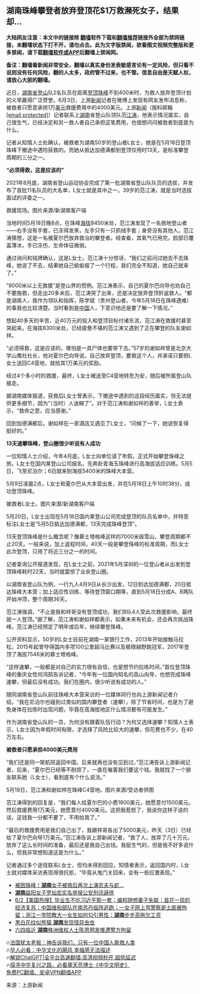  <!-- 面包屑导航 --> <h2>湖南珠峰攀登者放弃登顶花$1万救濒死女子，结果却…</h2> <p class="notice"><b>大陆网友注意：本文中的链接除 <a href="https://github.com/bannedbook/fanqiang" >翻墙</a>软件下载和<a href="https://github.com/killgcd/justmysocks/blob/master/README.md">翻墙推荐</a>链接外全部为禁网链接，未翻墙状态下打不开，请勿点击。此为文字版禁闻，欲看图文视频完整版和更多禁闻，请下载<a href="https://github.com/bannedbook/fanqiang">翻墙软件或APP</a>后翻墙上禁闻网。</p><p>备注：翻墙看新闻非常安全，翻墙以真实身份发表敏感言论有一定风险，但只看不说则没有任何风险，翻的人太多，政府管不过来，也不管。信息自由是天赋人权，请放心大胆的翻墙。</b></p>  <div class="entry"> <p>近日，<a href="https://www.bannedbook.org/bnews/tag/%E6%B9%96%E5%8D%97%E7%9C%81/" class="st_tag internal_tag" rel="tag" title="标签 湖南省 下的日志">湖南省</a><a href="https://www.bannedbook.org/bnews/tag/%E7%99%BB%E5%B1%B1/" class="st_tag internal_tag" rel="tag" title="标签 登山 下的日志">登山</a>队2名队员在距离<a href="https://www.bannedbook.org/bnews/tag/%E7%99%BB%E9%A1%B6/" class="st_tag internal_tag" rel="tag" title="标签 登顶 下的日志">登顶</a><a href="https://www.bannedbook.org/bnews/tag/%E7%8F%A0%E5%B3%B0/" class="st_tag internal_tag" rel="tag" title="标签 珠峰 下的日志">珠峰</a>不到400米时，为救人放弃登顶计划的义举赢得广泛赞誉。6月3日，上游<span class='wp_keywordlink_affiliate'><a href="https://www.bannedbook.org/" title="新闻">新闻</a></span>记者在微博上发现有网友发布消息称，被救者只愿意承担1万<a href="https://www.bannedbook.org/bnews/tag/%e7%be%8e%e5%85%83/" class="st_tag internal_tag" rel="tag" title="标签 美元 下的日志">美元</a>救援费用中的4000美元。上游<a href="https://www.bannedbook.org/bnews/tag/%E6%96%B0%E9%97%BB/" class="st_tag internal_tag" rel="tag" title="标签 新闻 下的日志">新闻</a>（报料邮箱<a href="/cdn-cgi/l/email-protection" data-cfemail="0e6c6f6162676f617d774e3f383d206d6163">[email&#160;protected]</a>）记者联系上<a href="https://www.bannedbook.org/bnews/tag/%e6%b9%96%e5%8d%97/" class="st_tag internal_tag" rel="tag" title="标签 湖南 下的日志">湖南</a>省登山队领队范<a href="https://www.bannedbook.org/bnews/tag/%e6%b1%9f%e6%b6%9b/" class="st_tag internal_tag" rel="tag" title="标签 江涛 下的日志">江涛</a>，他表示情况属实，自己很生气，已经决定和另一救人者自己承担这笔费用，也很想问问被救者到底是为什么。</p> <p>记者从知情人士处确认，被救者为湖南50岁的登山者L女士，她是在5月18日登顶珠峰下撤途中遇险获救的。而她从抵达加德满都到登顶仅用时13天，是标准攀登周期的三分之一。</p> <p><strong>“必须得救，这是应该的”</strong></p> <p>2021年8月底，湖南省登山运动协会完成了第一批湖南省登山队队员的选拔，并发布了首批11名队员的大名单，L女士就是其中之一。39岁的范江涛，就是当时选拔面试的评委之一。</p> <p>救援现场。图片来源/新湖南客户端</p> <p>当地时间5月18日晚8点，在珠峰<a href="https://www.bannedbook.org/bnews/tag/%E6%B5%B7%E6%8B%94/" class="st_tag internal_tag" rel="tag" title="标签 海拔 下的日志">海拔</a>8450米处，范江涛发现了一名倒地登山者——右手没有手套，已冻得发黑，左手只有一只抓绒手套；身旁没有其他人。范江涛猜想，这是一名被夏尔巴放弃救治的攀登者。经查看，其氧气已用完，脸部已覆盖薄冰，手已冻伤，生命体征微弱。</p> <p>通过询问和铭牌确认，这是L女士。范江涛十分惊讶，“我们之前问过她去不去珠峰，她说了不去，结果她自己偷偷报了一个行程，我们完全不知道，她自己就来了。”</p> <p>“8000米以上无救援”是登山界的惯例。范江涛表示，自己的夏尔巴向导也劝自己不要施救，但走出20多米后，范江涛哭了出来，还是决定放弃登顶折返救人。“都是湖南人，我作为领队和指挥，陈学斌（贵州登山者，今年5月18日在珠峰遇难）的事我也比较清楚。当时看到是<span class='wp_keywordlink_affiliate'><a href="https://www.bannedbook.org/" title="中国" target="_blank">中国</a></span>人，下意识地还是要了解一下情况。”</p> <p>想起40多天的辛苦、近40万元的投入和登顶目标付诸东流，范江涛在救援时甚至哭起来。在海拔8300米处，已经疲惫不堪的范江涛又遇到了正在攀登的队友谢如祥。</p> <p>“必须得救，这是应该的，哪怕是一具尸体也要带下去。”57岁的谢如祥曾是北京大学山鹰社社长，他对夏尔巴向导说，自己放弃登顶，要救这个人，并承诺只要把L女士送回C4营地，就给其1万美元的奖励。</p> <p>经过4个多小时的救援，最终，L女士被送至C4营地转危为安，随后被所属登山队接走。</p> <p>据湖南媒体报道，获救后L女士曾表示，下撤途中遇到的这段经历属实，但无法提供更多细节，因为“（当时）人迷糊了”。对于范江涛和谢如祥的善举，L女士表示，“救命之恩，应当感谢。”</p> <p>回到加德满都后，谢如祥在一家酒店又遇见了L女士，“问候了一下，她说恢复得挺好的。”</p> <p><strong>13天速攀珠峰，登山圈很少听说有人成功</strong></p> <p>一位知情人士介绍，今年4月底，L女士向单位请了年假，正式开始攀登珠峰之旅。L女士在国内某登山公司报名，先奔赴青海玉珠峰进行高海拔适应训练。5月5日，飞至尼泊尔；6日就来到海拔5400米的珠峰大本营。</p> <p>5月9日凌晨2点，L女士和夏尔巴从大本营出发，并在5月18日上午10时38分，成功登顶珠峰。</p>  <p>被救者L女士。图片来源/新湖南客户端</p> <p>5月20日，L女士出现在5月18日国内某登山公司完成登顶的队员名单中，并特意标注L女士是“5月5日抵达加德满都，13天完成珠峰登顶”。</p> <p>13天登顶珠峰是什么概念呢？像慕士塔格峰这样的7000米级雪山，攀登周期都不止20天。一般来说，加上返程时间，40天一般是攀登珠峰的标准周期，而L女士此次登顶，只用了将近三分之一的时间。</p> <p>记者查询公开报道发现，在L女士之前，2021年5月深圳的一位登山者从出发到登顶珠峰耗时22天，当时就震惊了业余登山圈。</p> <p>以湖南省登山队为例，一行九人4月9日从长沙出发，12日到达加德满都，20日抵达珠峰大本营；加上适应性训练、等待登顶窗口期等，直到5月18日分成A、B两队开始冲顶，整个周期36天。</p> <p>范江涛强调，“不止是我和祥哥没有登顶成功，我们B队4人受此次救援影响，最终就一人登顶。”据了解，范江涛和谢如祥都表示，如果未来有机会，还会再次挑战珠峰。范江涛已经预定了明年或后年，继续攀登珠峰。</p> <p>公开资料显示，50岁的L女士目前在湖南一家银行工作，2013年开始接触马拉松，2015年起曾夺得国内多项100公里超马比赛以及极限越野跑冠军，2017年登顶了海拔7546米的慕士塔格峰。</p> <p>“这样速攀，一般都是对自己的实力很有自信，也是想节约拉练时间，”首位登顶珠峰的重庆女性何鸿鹄告诉记者，“今年有一位国内知名的高山向导，也想完成珠峰速攀，但最后没有成功。我们在圈内，很少听说有成功的人。”</p>  <p>随同湖南省登山队前往珠峰大本营采访的一位媒体同行也向上游新闻记者介绍，“我在尼泊尔也碰到过类似的国内攀登者（速攀），除了节省时间，也是为了避免身体在拉练时出现问题，毕竟在高海拔地区什么情况都有可能发生。”</p> <p>作为湖南省登山队的一员，为何没有跟着队伍行动？为何又选择速攀？知情人士表示，L女士因为年假时间有限，才选择了风险比较大的速攀，但花费也不少，在40万左右。</p> <p><strong>被救者只愿承担4000美元费用</strong></p> <p>“我们还是同一架航班返回中国，后来就再也没有见到过。”范江涛告诉上游新闻记者，后来，“夏尔巴已经等不耐烦了，一直在催着我们要这个钱。我就找了一个朋友联系她（L女士），看到底有个什么说法。”</p> <p>5月19日，范江涛和谢如祥在珠峰C4营地。图片来源/受访者供图</p> <p>范江涛得到的回复是，“我们每人给夏尔巴的小费1800美元，她愿意付1500美元。然后救援费用1万美元，她愿意付4000美元。这把我惹怒了，我说你这样子说的话，这钱我一分都不要了，不用给我了。”</p> <p>“最后的救援费用是我们自己出了，我跟祥哥各出了5000美元，昨天（3日）已经给了夏尔巴向导1万美元。”范江涛告诉上游新闻记者，“救了人，放弃了几十万元，放弃了这么长时间的准备，最后还是我自己出钱。我挺生气的，但是我不好多说什么，但我非常想知道这是为什么。”</p> <p>记者通过多个途径联系L女士，但均未得到回应。知情者表示，返回国内时，L女士就对媒体采访表现得很抗拒，“毕竟从鬼门关回来，会有一些应激表现。”</p>  <!--<div id="taboola-mid-1"></div>--><ul class='op-related-articles' title='相关阅读'> <li><a href='https://www.bannedbook.org/bnews/cnnews/20230605/1892981.html' target='_blank'>被困珠峰！<b>湖南</b>女子被救后再次上演农夫与蛇…</a></li> <li><a href='https://www.bannedbook.org/bnews/weiquan/20230604/1892652.html' target='_blank'><b>湖南</b>益阳女子罗灿宏实名举报公安刑讯逼供</a></li> <li><a href='https://www.bannedbook.org/bnews/bannedvideo/20230603/1892223.html' target='_blank'>6/2【美国热搜】毕业生不吃习近平那一套；编程随想妻子失联；昙花一现的经济复苏；中国维和部队在南苏丹临阵逃跑；一女子网上骂警察是土匪被拘留；浙江一学院教大一女生如何勾引男性；<b>湖南</b>步步高拖欠工资</a></li> <li><a href='https://www.bannedbook.org/bnews/cbnews/20230531/1891060.html' target='_blank'>黑白花纹似熊猫 <b>湖南</b>发现怪异虫虫</a></li> <li><a href='https://www.bannedbook.org/bnews/headline/20230529/1890052.html' target='_blank'>六四临近 <b>湖南</b>株洲维权人士陈思明发推遭警方拘留</a></li> </ul> <p class="texttj"> 🔥<a href="https://www.bannedbook.org/bnews/ssgc/20230219/1850782.html" target="_blank">法国犹太老板：神告诉我们，只有一位中国人能救人类</a><br/> 🔥<a href="https://www.bannedbook.org/bnews/comments/20220220/1694796.html" target="_blank">华人必看：中华文化的飓风 幸福感无法描述</a><br/> 🔥<a href="https://github.com/bannedbook/fanqiang/wiki/V2ray%E6%9C%BA%E5%9C%BA" target="_blank">解锁ChatGPT|全平台高速翻墙:高清视频秒开,超低延迟</a><br/> 🔥<a href="https://www.bannedbook.org/bnews/comments/20220808/1768773.html" target="_blank">探寻中华复兴之路，必看章天亮博士《中华文明史》</a><br/> <a href="https://github.com/bannedbook/fanqiang/wiki/%E7%A6%81%E9%97%BB%E7%BD%91%E5%AE%89%E5%8D%93%E7%BF%BB%E5%A2%99%E6%96%B0%E9%97%BBAPP" target="_blank">免费PC翻墙、安卓VPN翻墙APP</a><br/> </p><p class="src-info">来源：上游新闻 </p><a name='sharetosocial'></a> <div style="margin-bottom:5px;padding-bottom:5px;clear:both"> <div id="archive-pix-1" class="banner-ads"> <!-- AuctionX Display platform tag START --> <div id="27602x728x90x621x_ADSLOT1" clicktrack="%%CLICK_URL_ESC%%"></div>  <!-- AuctionX Display platform tag END --> </div> <div id="archive-pix-2" class="banner-ads"> <!-- AuctionX Display platform tag START --> <div id="27556x300x250x621x_ADSLOT1" clicktrack="%%CLICK_URL_ESC%%" style="margin:0 auto;text-align:center"></div>  <!-- AuctionX Display platform tag END --> </div> </div>  <div id="archive-pix-1" class="banner-ads"> <!-- AuctionX Display platform tag START --> <div id="27603x728x90x621x_ADSLOT1" clicktrack="%%CLICK_URL_ESC%%"></div>  <!-- AuctionX Display platform tag END --> </div> </div><!--END ENTRY--> 